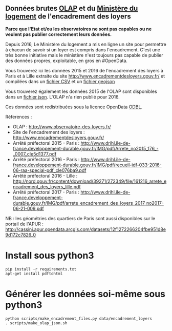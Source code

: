 ## Données brutes [OLAP](http://www.observatoire-des-loyers.fr/) et du [Ministère du logement](http://www.logement.gouv.fr/) de l'encadrement des loyers

**Parce que l'Etat et/ou les observatoires ne sont pas capables ou ne veulent pas publier correctement leurs données.**

Depuis 2016, Le Ministère du logement a mis en ligne un site pour permettre à chacun de savoir si un loyer est compris dans l'encadrement. C'est une très bonne initiative mais le ministère n'est toujours pas capable de publier des données propres, exploitable, en gros en #OpenData. 

Vous trouverez ici les données 2015 et 2016 de l'encadrement des loyers à Paris et à Lille extraite du site http://www.encadrementdesloyers.gouv.fr/ et compilées dans un [fichier CSV](data/encadrement_loyers.csv) et un [fichier geojson](data/encadrement_loyers.geojson)

Vous trouverez également les données 2015 de l'OLAP sont disponibles dans un [fichier json](data/2015_olap_medians.json). L'OLAP n'a rien publié pour 2016.

Ces données sont redistribuées sous la licence OpenData [ODBL](http://www.vvlibri.org/fr/licence/odbl/10/fr/legalcode).

Réferences :
 - OLAP : http://www.observatoire-des-loyers.fr/
 - Site de l'encadrement des loyers : http://www.encadrementdesloyers.gouv.fr/
 - Arrêté préfectoral 2015 - Paris : http://www.drihl.ile-de-france.developpement-durable.gouv.fr/IMG/pdf/Arrete_no2015_176_-_0007_cle5d1377.pdf
 - Arrêté préfectoral 2016 - Paris : http://www.drihl.ile-de-france.developpement-durable.gouv.fr/IMG/pdf/recueil-idf-033-2016-06-raa-special-pdf_cle076ba9.pdf
 - Arrêté préfectoral 2016 - Lille : http://nord.gouv.fr/content/download/39271/272349/file/161216_arrete_encadrement_des_loyers_lille.pdf
 - Arrêté préfectoral 2017 - Paris : http://www.drihl.ile-de-france.developpement-durable.gouv.fr/IMG/pdf/arrete_encadrement_des_loyers_2017_no2017-06-21-009.pdf

NB : les géométries des quartiers de Paris sont aussi disponibles sur le portail de l'APUR : http://cassini.apur.opendata.arcgis.com/datasets/12f1272266204fbe951d8e9d172c7826_0

# Install sous python3
```
pip install -r requirements.txt
apt-get install pdftohtml
```

# Générer les données soi-même sous python3
```
python scripts/make_encadrement_files.py data/encadrement_loyers
. scripts/make_olap_json.sh
```
